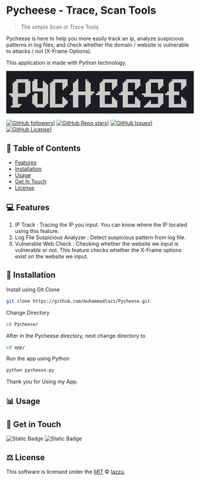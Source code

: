 
# Pycheese - Trace, Scan Tools

> The simple Scan or Trace Tools

Pycheese is here to help you more easily track an ip, analyze suspicious patterns in log files, and check whether the domain / website is vulnerable to attacks / not (X-Frame Options).

This application is made with Python technology.


![Logo](img/logo.png)

[![GitHub followers](https://img.shields.io/github/followers/muhammadlazz?label=Follow)](https://github.com/muhammadlazz)]
[![GitHub Repo stars](https://img.shields.io/github/stars/muhammadlazz/Pycheese)](https://github.com/muhammadlazz/Pycheese)]
[![GitHub Issues](https://img.shields.io/github/issues/muhammadlazz/Pycheese?style=flat-square&color=%2300A66C)](https://github.com/muhammadlazz/Pycheese/issues)]
[![GitHub License](https://img.shields.io/github/license/muhammadlazz/Pycheese?style=flat-square&color=%2300A66C)](https://github.com/muhammadlazz/Pycheese?tab=MIT-1-ov-file)]




## 📑 Table of Contents

- [Features](#-features)
- [Installation](#-installation)
- [Usage](#-usage)
- [Get In Touch](#-get-in-touch)
- [License](#%EF%B8%8F-license)



## 💻 Features

1. IP Track : Tracing the IP you input. You can know where the IP located using this feature.
2. Log File Suspicious Analyzer : Detect suspicious pattern from log file.
3. Vulnerable Web Check : Checking whether the website we input is vulnerable or not. This feature checks whether the X-Frame options exist on the website we input.


## 📂 Installation
Install using Git Clone
```sh
git clone https://github.com/muhammadlazz/Pycheese.git
```
Change Directory
```sh
cd Pycheese/
```
After in the Pycheese directory, next change directory to
```sh
cd app/
```
Run the app using Python
```sh
python pycheese.py
```
Thank you for Using my App.


## 📊 Usage



## 📱 Get in Touch
![Static Badge](https://img.shields.io/badge/My%20Instagram-instagram?style=for-the-badge&logo=instagram&labelColor=%231F1F1F&color=%231F1F1F&link=https%3A%2F%2Fwww.instagram.com%2Fmuhlazzuardi%2F)
![Static Badge](https://img.shields.io/badge/My%20Github-github?style=for-the-badge&logo=github&labelColor=%231F1F1F&color=%231F1F1F&link=https%3A%2F%2Fgithub.com%2Fmuhammadlazz)



## ⚖️ License

This software is licensed under the [MIT](https://github.com/muhammadlazz/pycheese/blob/main/LICENSE) © [lazzu]([https://github.com/nhn](https://github.com/muhammadlazz)).
